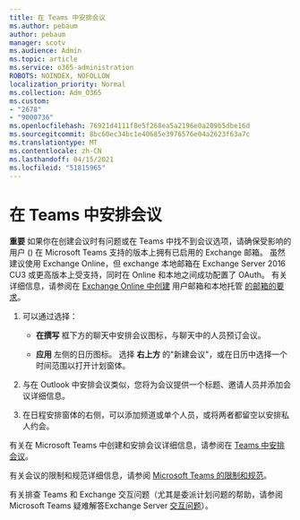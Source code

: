 ```yaml
---
title: 在 Teams 中安排会议
ms.author: pebaum
author: pebaum
manager: scotv
ms.audience: Admin
ms.topic: article
ms.service: o365-administration
ROBOTS: NOINDEX, NOFOLLOW
localization_priority: Normal
ms.collection: Adm_O365
ms.custom:
- "2678"
- "9000736"
ms.openlocfilehash: 76921d4111f8e5f268ea5a2196e0a209b5dbe16d
ms.sourcegitcommit: 8bc60ec34bc1e40685e3976576e04a2623f63a7c
ms.translationtype: MT
ms.contentlocale: zh-CN
ms.lasthandoff: 04/15/2021
ms.locfileid: "51815965"
---
```

# <a name="schedule-a-meeting-in-teams"></a>在 Teams 中安排会议

**重要** 如果你在创建会议时有问题或在 Teams 中找不到会议选项，请确保受影响的用户 () 在 Microsoft Teams 支持的版本上拥有已启用的 Exchange 邮箱。 虽然建议使用 Exchange Online，但 exchange 本地邮箱在 Exchange Server 2016 CU3 或更高版本上受支持，同时在 Online 和本地之间成功配置了 OAuth。 有关详细信息，请参阅在 [Exchange Online 中创建](https://docs.microsoft.com/exchange/recipients-in-exchange-online/create-user-mailboxes) 用户邮箱和本地托管 [的邮箱的要求](https://docs.microsoft.com/microsoftteams/exchange-teams-interact#requirements-for-mailboxes-hosted-on-premises)。 

1. 可以通过选择：

    - **在撰写** 框下方的聊天中安排会议图标，与聊天中的人员预订会议。

    - **应用** 左侧的日历图标。 选择 **右上方** 的"新建会议"，或在日历中选择一个时间范围以打开计划窗体。

2. 与在 Outlook 中安排会议类似，您将为会议提供一个标题、邀请人员并添加会议详细信息。

3. 在日程安排窗体的右侧，可以添加频道或单个人员，或将两者都留空以安排私人约会。

有关在 Microsoft Teams 中创建和安排会议详细信息，请参阅在 [Teams 中安排会议](https://support.office.com/article/Schedule-a-meeting-in-Teams-943507a9-8583-4c58-b5d2-8ec8265e04e5)。

有关会议的限制和规范详细信息，请参阅 [Microsoft Teams 的限制和规范](https://docs.microsoft.com/microsoftteams/limits-specifications-teams#meetings-and-calls)。

有关排查 Teams 和 Exchange 交互问题（尤其是委派计划问题的帮助，请参阅 Microsoft Teams 疑难解答Exchange Server [交互问题](https://docs.microsoft.com/microsoftteams/troubleshoot/known-issues/teams-exchange-interaction-issue)）。